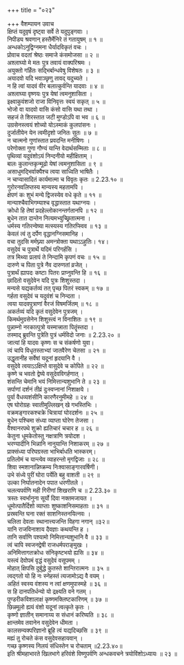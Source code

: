 +++
title = "०२३"

+++
वैशम्पायन उवाच  
क्षिप्तं यदुवृषं दृष्ट्वा सर्वे ते यदुपुङ्गवाः ।  
निपीड्य श्रवणान् हस्तैर्मेनिरे तं गतायुषम् ॥ १ ॥  
अन्धकोऽनुद्विग्नमना धैर्यादविकृतं वचः ।  
प्रोवाच वदतां श्रेष्ठः समाजे कंसमोजसा ॥ २ ॥  
अश्लाघ्यो मे मतः पुत्र तवायं वाक्परिश्रमः ।  
अयुक्तो गर्हितः सद्भिर्बान्धवेषु विशेषतः ॥ ३ ॥  
अयादवो यदि भवाञ्छृणु तावद् यदुच्यते ।  
न हि त्वां यादवं वीर बलात्कुर्वन्ति यादवाः ॥ ४ ॥  
अश्लाघ्या वृष्णयः पुत्र येषां त्वमनुशासिता ।  
इक्ष्वाकुवंशजो राजा विनिवृत्तः स्वयं सकृत् ॥ ५ ॥  
भोजो वा यादवो वासि कंसो वासि यथा तथा ।  
सहजं ते शिरस्तात जटी मुण्डोऽपि वा भव ॥ ६ ॥  
उग्रसेनस्त्वयं शोच्यो योऽस्माकं कुलपांसनः ।  
दुर्जातीयेन येन त्वमीदृशो जनितः सुतः ॥ ७ ॥  
न चात्मनो गुणांस्तात प्रवदन्ति मनीषिणः ।  
परेणोक्ता गुणा गौण्यं यान्ति वेदार्थसम्मिताः ॥ ८ ॥  
पृथिव्यां यदुवंशोऽयं निन्दनीयो महीक्षिताम् ।  
बालः कुलान्तकृन्मूढो येषां त्वमनुशासिता ॥ ९ ॥  
असाधुमद्भिर्वाक्यैश्च त्वया साध्विति भाषितैः ।  
न चाप्यासादितं कार्यमात्मा च विवृतः कृतः ॥ 2.23.१० ॥  
गुरोरनवलिप्तस्य मान्यस्य महतामपि ।  
क्षेपणं कः शुभं मन्ये द्विजस्येव वधे कृते ॥ ११ ॥  
मान्याश्चैवाभिगम्याश्च वृद्धास्तात यथाग्नयः ।  
क्रोधो हि तेषां प्रदहेल्लोकानन्तर्गतानपि ॥ १२ ॥  
बुधेन तात दान्तेन नित्यमभ्युच्छ्रितात्मना ।  
धर्मस्य गतिरन्वेष्या मत्स्यस्य गतिरप्स्विव ॥ १३ ॥  
केवलं त्वं तु दर्पेण वृद्धानग्निसमानिह ।  
वचा तुदसि मर्मघ्न्या अमन्त्रोक्ता यथाऽऽहुतिः। १४।  
वसुदेवं च पुत्रार्थे यदिमं परिगर्हसि ।  
तत्र मिथ्या प्रलापं ते निन्दामि कृपणं वचः ॥ १५ ॥  
दारुणे च पिता पुत्रे नैव दारुणतां व्रजेत् ।  
पुत्रार्थं ह्यापदः कष्टाः पितरः प्राप्नुवन्ति हि ॥ १६ ॥  
छादितो वसुदेवेन यदि पुत्रः शिशुस्तदा ।  
मन्यसे यद्यकर्तव्यं तत् पृच्छ पितरं स्वकम् ॥ १७ ॥  
गर्हता वसुदेवं च यदुवंशं च निन्दता ।  
त्वया यादवपुत्राणां वैरजं विषमर्जितम् ॥ १८ ॥  
अकर्तव्यं यदि कृतं वसुदेवेन पुत्रजम् ।  
किमर्थमुग्रसेनेन शिशुस्त्वं न विनाशितः ॥ १९ ॥  
पुन्नाम्नो नरकात्पुत्रो यस्मात्त्राता पितॄंस्तदा ।  
तस्माद् ब्रुवन्ति पुत्रेति पुत्रं धर्मविदो जनाः ॥ 2.23.२० ॥  
जात्यां हि यादवः कृष्णः स च संकर्षणो युवा।  
त्वं चापि विधृतस्ताभ्यां जातवैरेण चेतसा ॥ २१ ॥  
उद्धृतानीह सर्वेषां यदूनां हृदयानि वै ।  
वसुदेवे त्वयाऽऽक्षिप्ते वासुदेवे च कोपिते ॥ २२ ॥  
कृष्णे च भवतो द्वेष्ये वसुदेवविगर्हणात् ।  
शंसन्ति चेमानि भयं निमित्तान्यशुभानि ते ॥ २३ ॥  
सर्पाणां दर्शनं तीव्रं दुःस्वप्नानां निशाक्षये ।  
पुर्या वैधव्यशंसीनि कारणैरनुमीमहे ॥ २४ ॥  
एष घोरोग्रहः स्वातीमुल्लिखन् खे गभस्तिभिः ।  
वक्रमङ्गारकश्चक्रे चित्रायां घोरदर्शनः ॥ २५ ॥  
बुधेन पश्चिमा संध्या व्याप्ता घोरेण तेजसा ।  
वैश्वानरपथे शुक्रो ह्यतिचारं चचार ह ॥ २६ ॥  
केतुना धूमकेतोस्तु नक्षत्राणि त्रयोदश ।  
भरण्यादीनि भिन्नानि नानुयान्ति निशाकरम् ॥ २७ ॥  
प्राक्संध्या परिघग्रस्ता भाभिर्बाधति भास्करम्।  
प्रतिलोमं च यान्त्येव व्याहरन्तो मृगद्विजाः ॥ २८ ॥  
शिवा स्मशानान्निष्क्रम्य निःश्वासाङ्गारवर्षिणी।  
उभे संध्ये पुरीं घोरा पर्येति बहु वाशती ॥ २९ ॥  
उल्का निर्घातनादेन पपात धरणीतले ।  
चलत्यपर्वणि मही गिरीणां शिखराणि च ॥ 2.23.३० ॥  
त्रस्तः स्वर्भानुना सूर्यो दिवा नक्तमजायत ।  
धूमोत्पातैर्दिशो व्याप्ताः शुष्काशनिसमाहताः ॥ ३१ ॥  
प्रस्रवन्ति घना रक्तं साशनिस्तनयित्नवः ।  
चलिता देवताः स्थानात्त्यजन्ति विहगा नगान् ॥३२॥  
यानि राजविनाशाय दैवज्ञाः कथयन्ति ह ।  
तानि सर्वाणि पश्यामो निमित्तान्यशुभानि वै ॥ ३३ ॥  
त्वं चापि स्वजनद्वेषी राजधर्मपराङ्मुखः ।  
अनिमित्तागतक्रोधः संनिकृष्टभयो ह्यसि ॥ ३४ ॥  
यस्त्वं देवोपमं वृद्धं वसुदेवं वसूपमम् ।  
मोहात् क्षिपसि दुर्बुद्धे कुतस्ते शान्तिरात्मनः ॥ ३५ ॥  
त्वद्गतो यो हि नः स्नेहस्तं त्यजामोऽद्य वै वयम् ।  
अहितं स्वस्य वंशस्य न त्वां क्षणमुपास्महे ॥ ३६ ॥  
स हि दानपतिर्धन्यो यो द्रक्ष्यति वने गतम् ।  
पुण्डरीकविशालाक्षं कृष्णमक्लिष्टकारिणम् ॥ ३७ ॥  
छिन्नमूलो ह्ययं वंशो यदूनां त्वत्कृते कृतः ।  
कृष्णो ज्ञातीन् समानाय्य स संधानं करिष्यति ॥ ३८ ॥  
क्षान्तमेव तवानेन वसुदेवेन धीमता ।  
कालसम्यक्परिज्ञानो ब्रूहि त्वं यद्यदिच्छसि ॥ ३९ ॥  
मह्यं तु रोचते कंस वसुदेवसहायवान् ।  
गच्छ कृष्णस्य निलयं संधिस्तेन च रोचताम् ॥2.23.४०॥  
इति श्रीमहाभारते खिलभागे हरिवंशे विष्णुपर्वणि अन्धकवचने त्रयोविंशोऽध्यायः ॥ २३ ॥